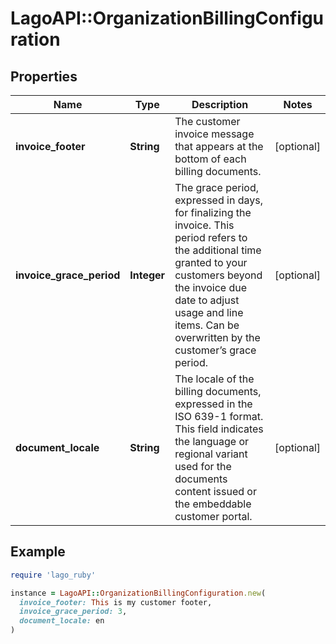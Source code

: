 # LagoAPI::OrganizationBillingConfiguration

## Properties

| Name | Type | Description | Notes |
| ---- | ---- | ----------- | ----- |
| **invoice_footer** | **String** | The customer invoice message that appears at the bottom of each billing documents. | [optional] |
| **invoice_grace_period** | **Integer** | The grace period, expressed in days, for finalizing the invoice. This period refers to the additional time granted to your customers beyond the invoice due date to adjust usage and line items. Can be overwritten by the customer’s grace period. | [optional] |
| **document_locale** | **String** | The locale of the billing documents, expressed in the ISO 639-1 format. This field indicates the language or regional variant used for the documents content issued or the embeddable customer portal. | [optional] |

## Example

```ruby
require 'lago_ruby'

instance = LagoAPI::OrganizationBillingConfiguration.new(
  invoice_footer: This is my customer footer,
  invoice_grace_period: 3,
  document_locale: en
)
```

